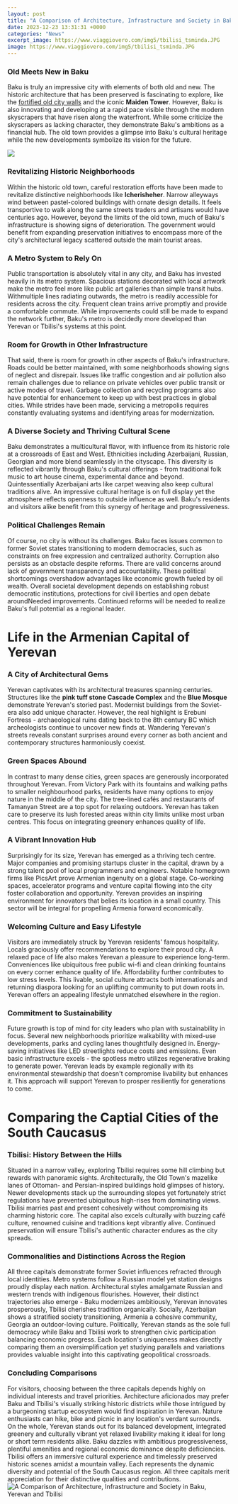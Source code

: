 ```yaml
---
layout: post
title: "A Comparison of Architecture, Infrastructure and Society in Baku, Yerevan and Tbilisi"
date: 2023-12-23 13:31:31 +0000
categories: "News"
excerpt_image: https://www.viaggiovero.com/img5/tbilisi_tsminda.JPG
image: https://www.viaggiovero.com/img5/tbilisi_tsminda.JPG
---
```


### Old Meets New in Baku 
Baku is truly an impressive city with elements of both old and new. The historic architecture that has been preserved is fascinating to explore, like the [fortified old city walls](https://elviaje.github.io/tags/) and the iconic **Maiden Tower**. However, Baku is also innovating and developing at a rapid pace visible through the modern skyscrapers that have risen along the waterfront. While some criticize the skyscrapers as lacking character, they demonstrate Baku's ambitions as a financial hub. The old town provides a glimpse into Baku's cultural heritage while the new developments symbolize its vision for the future.

![](https://www.georgianjournal.ge/images/georgianews/2018/March/economy/biltmore1.jpg)
### Revitalizing Historic Neighborhoods  
Within the historic old town, careful restoration efforts have been made to revitalize distinctive neighborhoods like **Icherisheher**. Narrow alleyways wind between pastel-colored buildings with ornate design details. It feels transportive to walk along the same streets traders and artisans would have centuries ago. However, beyond the limits of the old town, much of Baku's infrastructure is showing signs of deterioration. The government would benefit from expanding preservation initiatives to encompass more of the city's architectural legacy scattered outside the main tourist areas.
### A Metro System to Rely On
Public transportation is absolutely vital in any city, and Baku has invested heavily in its metro system. Spacious stations decorated with local artwork make the metro feel more like public art galleries than simple transit hubs. Withmultiple lines radiating outwards, the metro is readily accessible for residents across the city. Frequent clean trains arrive promptly and provide a comfortable commute. While improvements could still be made to expand the network further, Baku's metro is decidedly more developed than Yerevan or Tbilisi's systems at this point.
### Room for Growth in Other Infrastructure 
That said, there is room for growth in other aspects of Baku's infrastructure. Roads could be better maintained, with some neighborhoods showing signs of neglect and disrepair. Issues like traffic congestion and air pollution also remain challenges due to reliance on private vehicles over public transit or active modes of travel. Garbage collection and recycling programs also have potential for enhancement to keep up with best practices in global cities. While strides have been made, servicing a metropolis requires constantly evaluating systems and identifying areas for modernization.
### A Diverse Society and Thriving Cultural Scene
Baku demonstrates a multicultural flavor, with influence from its historic role at a crossroads of East and West. Ethnicities including Azerbaijani, Russian, Georgian and more blend seamlessly in the cityscape. This diversity is reflected vibrantly through Baku's cultural offerings - from traditional folk music to art house cinema, experimental dance and beyond. Quintessentially Azerbaijani arts like carpet weaving also keep cultural traditions alive. An impressive cultural heritage is on full display yet the atmosphere reflects openness to outside influence as well. Baku's residents and visitors alike benefit from this synergy of heritage and progressiveness.
### Political Challenges Remain 
Of course, no city is without its challenges. Baku faces issues common to former Soviet states transitioning to modern democracies, such as constraints on free expression and centralized authority. Corruption also persists as an obstacle despite reforms. There are valid concerns around lack of government transparency and accountability. These political shortcomings overshadow advantages like economic growth fueled by oil wealth. Overall societal development depends on establishing robust democratic institutions, protections for civil liberties and open debate aroundNeeded improvements. Continued reforms will be needed to realize Baku's full potential as a regional leader.
# Life in the Armenian Capital of Yerevan
### A City of Architectural Gems
Yerevan captivates with its architectural treasures spanning centuries. Structures like the **pink tuff stone Cascade Complex** and the **Blue Mosque** demonstrate Yerevan's storied past. Modernist buildings from the Soviet-era also add unique character. However, the real highlight is Erebuni Fortress - archaeological ruins dating back to the 8th century BC which archeologists continue to uncover new finds at. Wandering Yerevan's streets reveals constant surprises around every corner as both ancient and contemporary structures harmoniously coexist.   
### Green Spaces Abound
In contrast to many dense cities, green spaces are generously incorporated throughout Yerevan. From Victory Park with its fountains and walking paths to smaller neighbourhood parks, residents have many options to enjoy nature in the middle of the city. The tree-lined cafés and restaurants of Tamanyan Street are a top spot for relaxing outdoors. Yerevan has taken care to preserve its lush forested areas within city limits unlike most urban centres. This focus on integrating greenery enhances quality of life.
### A Vibrant Innovation Hub
Surprisingly for its size, Yerevan has emerged as a thriving tech centre. Major companies and promising startups cluster in the capital, drawn by a strong talent pool of local programmers and engineers. Notable homegrown firms like PicsArt prove Armenian ingenuity on a global stage. Co-working spaces, accelerator programs and venture capital flowing into the city foster collaboration and opportunity. Yerevan provides an inspiring environment for innovators that belies its location in a small country. This sector will be integral for propelling Armenia forward economically.
### Welcoming Culture and Easy Lifestyle  
Visitors are immediately struck by Yerevan residents' famous hospitality. Locals graciously offer recommendations to explore their proud city. A relaxed pace of life also makes Yerevan a pleasure to experience long-term. Conveniences like ubiquitous free public wi-fi and clean drinking fountains on every corner enhance quality of life. Affordability further contributes to low stress levels. This livable, social culture attracts both internationals and returning diaspora looking for an uplifting community to put down roots in. Yerevan offers an appealing lifestyle unmatched elsewhere in the region.
### Commitment to Sustainability
Future growth is top of mind for city leaders who plan with sustainability in focus. Several new neighborhoods prioritize walkability with mixed-use developments, parks and cycling lanes thoughtfully designed in. Energy-saving initiatives like LED streetlights reduce costs and emissions. Even basic infrastructure excels - the spotless metro utilizes regenerative braking to generate power. Yerevan leads by example regionally with its environmental stewardship that doesn't compromise livability but enhances it. This approach will support Yerevan to prosper resiliently for generations to come.
# Comparing the Captial Cities of the South Caucasus
### Tbilisi: History Between the Hills  
Situated in a narrow valley, exploring Tbilisi requires some hill climbing but rewards with panoramic sights. Architecturally, the Old Town's mazelike lanes of Ottoman- and Persian-inspired buildings hold glimpses of history. Newer developments stack up the surrounding slopes yet fortunately strict regulations have prevented ubiquitous high-rises from dominating views. Tbilisi marries past and present cohesively without compromising its charming historic core. The capital also excels culturally with buzzing café culture, renowned cuisine and traditions kept vibrantly alive. Continued preservation will ensure Tbilisi's authentic character endures as the city spreads.
### Commonalities and Distinctions Across the Region
All three capitals demonstrate former Soviet influences refracted through local identities. Metro systems follow a Russian model yet station designs proudly display each nation. Architectural styles amalgamate Russian and western trends with indigenous flourishes. However, their distinct trajectories also emerge - Baku modernizes ambitiously, Yerevan innovates prosperously, Tbilisi cherishes tradition organically. Socially, Azerbaijan shows a stratified society transitioning, Armenia a cohesive community, Georgia an outdoor-loving culture. Politically, Yerevan stands as the sole full democracy while Baku and Tbilisi work to strengthen civic participation balancing economic progress. Each location's uniqueness makes directly comparing them an oversimplification yet studying parallels and variations provides valuable insight into this captivating geopolitical crossroads.
### Concluding Comparisons
For visitors, choosing between the three capitals depends highly on individual interests and travel priorities. Architecture aficionados may prefer Baku and Tbilisi's visually striking historic districts while those intrigued by a burgeoning startup ecosystem would find inspiration in Yerevan. Nature enthusiasts can hike, bike and picnic in any location's verdant surrounds. On the whole, Yerevan stands out for its balanced development, integrated greenery and culturally vibrant yet relaxed livability making it ideal for long or short term residents alike. Baku dazzles with ambitious progressiveness, plentiful amenities and regional economic dominance despite deficiencies. Tbilisi offers an immersive cultural experience and timelessly preserved historic scenes amidst a mountain valley. Each represents the dynamic diversity and potential of the South Caucasus region. All three capitals merit appreciation for their distinctive qualities and contributions.
![A Comparison of Architecture, Infrastructure and Society in Baku, Yerevan and Tbilisi](https://www.viaggiovero.com/img5/tbilisi_tsminda.JPG)